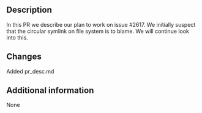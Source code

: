 ## Description
In this PR we describe our plan to work on issue #2617.
We initially suspect that the circular symlink on file system is to blame. We will continue look into this.

## Changes
Added pr_desc.md

## Additional information
None